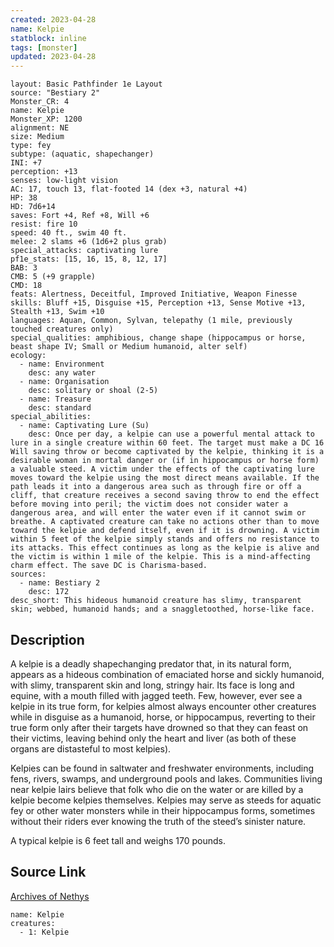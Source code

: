 ```yaml
---
created: 2023-04-28
name: Kelpie
statblock: inline
tags: [monster]
updated: 2023-04-28
---
```

```statblock
layout: Basic Pathfinder 1e Layout
source: "Bestiary 2"
Monster_CR: 4
name: Kelpie
Monster_XP: 1200
alignment: NE
size: Medium
type: fey
subtype: (aquatic, shapechanger)
INI: +7
perception: +13
senses: low-light vision
AC: 17, touch 13, flat-footed 14 (dex +3, natural +4)
HP: 38
HD: 7d6+14
saves: Fort +4, Ref +8, Will +6
resist: fire 10
speed: 40 ft., swim 40 ft.
melee: 2 slams +6 (1d6+2 plus grab)
special_attacks: captivating lure
pf1e_stats: [15, 16, 15, 8, 12, 17]
BAB: 3
CMB: 5 (+9 grapple)
CMD: 18
feats: Alertness, Deceitful, Improved Initiative, Weapon Finesse
skills: Bluff +15, Disguise +15, Perception +13, Sense Motive +13, Stealth +13, Swim +10
languages: Aquan, Common, Sylvan, telepathy (1 mile, previously touched creatures only)
special_qualities: amphibious, change shape (hippocampus or horse, beast shape IV; Small or Medium humanoid, alter self)
ecology:
  - name: Environment
    desc: any water
  - name: Organisation
    desc: solitary or shoal (2-5)
  - name: Treasure
    desc: standard
special_abilities:
  - name: Captivating Lure (Su)
    desc: Once per day, a kelpie can use a powerful mental attack to lure in a single creature within 60 feet. The target must make a DC 16 Will saving throw or become captivated by the kelpie, thinking it is a desirable woman in mortal danger or (if in hippocampus or horse form) a valuable steed. A victim under the effects of the captivating lure moves toward the kelpie using the most direct means available. If the path leads it into a dangerous area such as through fire or off a cliff, that creature receives a second saving throw to end the effect before moving into peril; the victim does not consider water a dangerous area, and will enter the water even if it cannot swim or breathe. A captivated creature can take no actions other than to move toward the kelpie and defend itself, even if it is drowning. A victim within 5 feet of the kelpie simply stands and offers no resistance to its attacks. This effect continues as long as the kelpie is alive and the victim is within 1 mile of the kelpie. This is a mind-affecting charm effect. The save DC is Charisma-based.
sources:
  - name: Bestiary 2
    desc: 172
desc_short: This hideous humanoid creature has slimy, transparent skin; webbed, humanoid hands; and a snaggletoothed, horse-like face.
```
## Description
A kelpie is a deadly shapechanging predator that, in its natural form, appears as a hideous combination of emaciated horse and sickly humanoid, with slimy, transparent skin and long, stringy hair. Its face is long and equine, with a mouth filled with jagged teeth. Few, however, ever see a kelpie in its true form, for kelpies almost always encounter other creatures while in disguise as a humanoid, horse, or hippocampus, reverting to their true form only after their targets have drowned so that they can feast on their victims, leaving behind only the heart and liver (as both of these organs are distasteful to most kelpies).

Kelpies can be found in saltwater and freshwater environments, including fens, rivers, swamps, and underground pools and lakes. Communities living near kelpie lairs believe that folk who die on the water or are killed by a kelpie become kelpies themselves. Kelpies may serve as steeds for aquatic fey or other water monsters while in their hippocampus forms, sometimes without their riders ever knowing the truth of the steed’s sinister nature.

A typical kelpie is 6 feet tall and weighs 170 pounds.
## Source Link
[Archives of Nethys](https://aonprd.com/MonsterDisplay.aspx?ItemName=Kelpie)
```encounter-table
name: Kelpie
creatures:
  - 1: Kelpie
```
